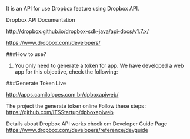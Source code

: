 It is an API for use Dropbox feature using Dropbox API.  

Dropbox API Documentation 

http://dropbox.github.io/dropbox-sdk-java/api-docs/v1.7.x/


https://www.dropbox.com/developers/

###How to use?

1. You only need to generate a token for app. We have developed a web app for this objective, check the following:

###Generate Token Live

http://apps.camilolopes.com.br/dpboxapiweb/

The project the generate token online 
Follow these steps : https://github.com/ITSStartup/dpboxapiweb

Details about Dropbox API works check om Developer Guide Page
https://www.dropbox.com/developers/reference/devguide


